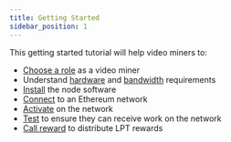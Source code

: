 ```yaml
---
title: Getting Started
sidebar_position: 1
---
```


This getting started tutorial will help video miners to:

- [Choose a role](/video-miners/getting-started/choosing-a-role) as a video
  miner
- Understand [hardware](/video-miners/reference/hardware) and
  [bandwidth](/video-miners/reference/bandwidth) requirements
- [Install](/installation/install-livepeer/) the node software
- [Connect](/installation/connect-to-ethereum) to an Ethereum network
- [Activate](/video-miners/getting-started/activation) on the network
- [Test](/video-miners/getting-started/testing/test) to ensure they can receive
  work on the network
- [Call reward](/video-miners/getting-started/calling-reward) to distribute
  LPT rewards

